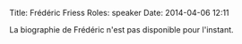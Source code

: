 Title: Frédéric Friess
Roles: speaker
Date: 2014-04-06 12:11

La biographie de Frédéric n'est pas disponible pour l'instant.



